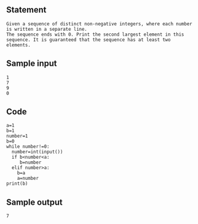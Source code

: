 ## Statement
```
Given a sequence of distinct non-negative integers, where each number is written in a separate line. 
The sequence ends with 0. Print the second largest element in this sequence. It is guaranteed that the sequence has at least two elements.
```
## Sample input
```
1
7
9
0
```
## Code
```
a=1
b=1
number=1
b=0
while number!=0:
  number=int(input())
  if b<number<a:
     b=number
  elif number>a:
    b=a
    a=number
print(b)
```
## Sample output
```
7
```

